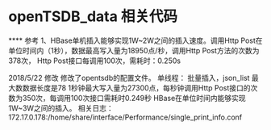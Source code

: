 # openTSDB_data 相关代码

**** 参考
1、HBase单机插入能够实现1W~2W之间的插入速度。调用Http Post在单位时间内（1秒），数据最高写入量为18950点/秒，调用Http Post方法的次数为378次，
Http Post接口每调用100次，需耗时：0.250s


2018/5/22 修改
修改了opentsdb的配置文件。
单线程：
批量插入，json_list 最大数数据长度是78
1秒钟最大写入量为27300点，每秒钟调用Http Post接口的次数为350次，每调用100次接口需耗时0.249秒
HBase在单位时间内能够实现1W~3W之间的插入。
相关日志：172.17.0.178:/home/share/interface/Performance/single_print_info.conf


